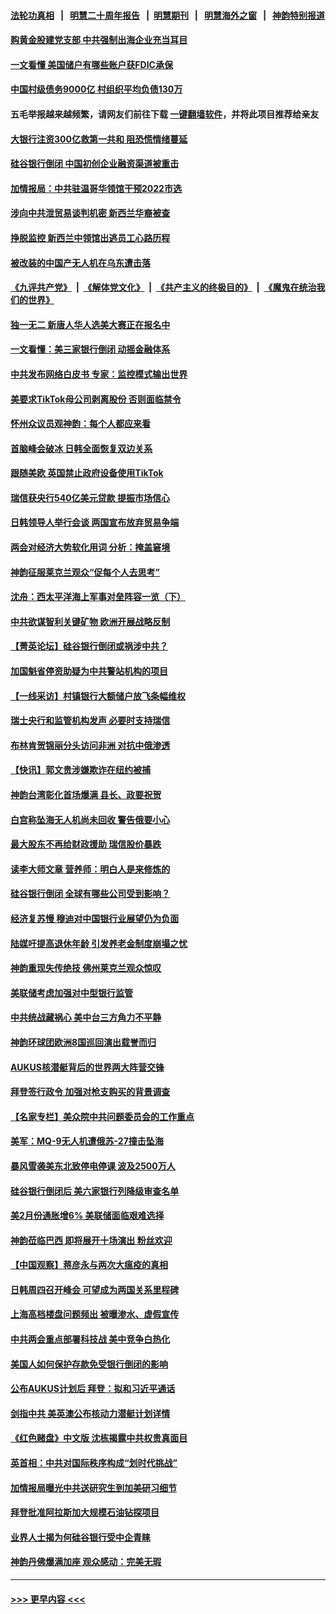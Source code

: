 #### [法轮功真相](https://github.com/gfw-breaker/truth/blob/master/README.md?t=0) &nbsp;&nbsp;|&nbsp;&nbsp; [明慧二十周年报告](https://github.com/gfw-breaker/mh-reports/blob/master/README.md?t=0) &nbsp;&nbsp;|&nbsp;&nbsp;[明慧期刊](https://github.com/gfw-breaker/mh-qikan) &nbsp;&nbsp;|&nbsp;&nbsp; [明慧海外之窗](https://github.com/gfw-breaker/mh-news/blob/master/README.md?t=0) &nbsp;&nbsp;|&nbsp;&nbsp; [神韵特别报道](https://github.com/gfw-breaker/mh-news/blob/master/shenyun.md?t=0)
#### [购黄金股建党支部 中共强制出海企业充当耳目](../pages/nf4514/n13951905.md?t=03171843) 
#### [一文看懂 美国储户有哪些账户获FDIC承保](../pages/nf4514/n13951850.md?t=03171843) 
#### [中国村级债务9000亿 村组织平均负债130万](../pages/nf4514/n13951865.md?t=03171843) 
#### 五毛举报越来越频繁，请网友们前往下载 [一键翻墙软件](https://github.com/gfw-breaker/ssr-accounts)，并将此项目推荐给亲友
#### [大银行注资300亿救第一共和 阻恐慌情绪蔓延](../pages/nf4514/n13951895.md?t=03171843) 
#### [硅谷银行倒闭 中国初创企业融资渠道被重击](../pages/nf4514/n13951323.md?t=03171843) 
#### [加情报局：中共驻温哥华领馆干预2022市选](../pages/nf4514/n13951845.md?t=03171843) 
#### [涉向中共泄贸易谈判机密 新西兰华裔被查](../pages/nf4514/n13951853.md?t=03171843) 
#### [挣脱监控 新西兰中领馆出逃员工心路历程](../pages/nf4514/n13951783.md?t=03171843) 
#### [被改装的中国产无人机在乌东遭击落](../pages/nf4514/n13951707.md?t=03171843) 
#### [《九评共产党》](https://github.com/begood0513/9ping.md/blob/master/README.md) &nbsp;|&nbsp; [《解体党文化》](../../../../jtdwh.md/blob/master/README.md)  &nbsp;|&nbsp; [《共产主义的终极目的》](../../../../gczydzjmd.md/blob/master/README.md) &nbsp;|&nbsp; [《魔鬼在统治我们的世界》](../../../../mgztzwmdsj.md/blob/master/README.md) 
#### [独一无二 新唐人华人选美大赛正在报名中](../pages/nf4514/n13951869.md?t=03171843) 
#### [一文看懂：美三家银行倒闭 动摇金融体系](../pages/nf4514/n13951744.md?t=03171843) 
#### [中共发布网络白皮书 专家：监控模式输出世界](../pages/nf4514/n13951561.md?t=03171843) 
#### [美要求TikTok母公司剥离股份 否则面临禁令](../pages/nf4514/n13951610.md?t=03171843) 
#### [怀州众议员观神韵：每个人都应来看](../pages/nf4514/n13951737.md?t=03171843) 
#### [首脑峰会破冰 日韩全面恢复双边关系](../pages/nf4514/n13951578.md?t=03171843) 
#### [跟随美欧 英国禁止政府设备使用TikTok](../pages/nf4514/n13951675.md?t=03171843) 
#### [瑞信获央行540亿美元贷款 提振市场信心](../pages/nf4514/n13951482.md?t=03171843) 
#### [日韩领导人举行会谈 两国宣布放弃贸易争端](../pages/nf4514/n13951478.md?t=03171843) 
#### [两会对经济大势软化用词 分析：掩盖窘境](../pages/nf4514/n13951120.md?t=03171843) 
#### [神韵征服莱克兰观众“促每个人去思考”](../pages/nf4514/n13951280.md?t=03171843) 
#### [沈舟：西太平洋海上军事对垒阵容一览（下）](../pages/nf4514/n13951242.md?t=03171843) 
#### [中共欲谋智利关键矿物 欧洲开展战略反制](../pages/nf4514/n13949634.md?t=03171843) 
#### [【菁英论坛】硅谷银行倒闭或祸涉中共？](../pages/nf4514/n13951098.md?t=03171843) 
#### [加国魁省停资助疑为中共警站机构的项目](../pages/nf4514/n13950226.md?t=03171843) 
#### [【一线采访】村镇银行大额储户放飞条幅维权](../pages/nf4514/n13950592.md?t=03171843) 
#### [瑞士央行和监管机构发声 必要时支持瑞信](../pages/nf4514/n13951031.md?t=03171843) 
#### [布林肯贺锦丽分头访问非洲 对抗中俄渗透](../pages/nf4514/n13950796.md?t=03171843) 
#### [【快讯】郭文贵涉嫌欺诈在纽约被捕](../pages/nf4514/n13950970.md?t=03171843) 
#### [神韵台湾彰化首场爆满 县长、政要祝贺](../pages/nf4514/n13951030.md?t=03171843) 
#### [白宫称坠海无人机尚未回收 警告俄要小心](../pages/nf4514/n13950759.md?t=03171843) 
#### [最大股东不再给财政援助 瑞信股价暴跌](../pages/nf4514/n13950894.md?t=03171843) 
#### [读李大师文章 营养师：明白人是来修炼的](../pages/nf4514/n13949637.md?t=03171843) 
#### [硅谷银行倒闭 全球有哪些公司受到影响？](../pages/nf4514/n13950704.md?t=03171843) 
#### [经济复苏慢 穆迪对中国银行业展望仍为负面](../pages/nf4514/n13950657.md?t=03171843) 
#### [陆媒吁提高退休年龄 引发养老金制度崩塌之忧](../pages/nf4514/n13950510.md?t=03171843) 
#### [神韵重现失传绝技 佛州莱克兰观众惊叹](../pages/nf4514/n13950690.md?t=03171843) 
#### [美联储考虑加强对中型银行监管](../pages/nf4514/n13950507.md?t=03171843) 
#### [中共统战藏祸心 美中台三方角力不平静](../pages/nf4514/n13950156.md?t=03171843) 
#### [神韵环球团欧洲8国巡回演出载誉而归](../pages/nf4514/n13950384.md?t=03171843) 
#### [AUKUS核潜艇背后的世界两大阵营交锋](../pages/nf4514/n13950184.md?t=03171843) 
#### [拜登签行政令 加强对枪支购买的背景调查](../pages/nf4514/n13950234.md?t=03171843) 
#### [【名家专栏】美众院中共问题委员会的工作重点](../pages/nf4514/n13949440.md?t=03171843) 
#### [美军：MQ-9无人机遭俄苏-27撞击坠海](../pages/nf4514/n13950215.md?t=03171843) 
#### [暴风雪袭美东北致停电停课 波及2500万人](../pages/nf4514/n13950155.md?t=03171843) 
#### [硅谷银行倒闭后 美六家银行列降级审查名单](../pages/nf4514/n13950176.md?t=03171843) 
#### [美2月份通胀增6% 美联储面临艰难选择](../pages/nf4514/n13950154.md?t=03171843) 
#### [神韵莅临巴西 即将展开十场演出 粉丝欢迎](../pages/nf4514/n13950089.md?t=03171843) 
#### [【中国观察】蒋彦永与两次大瘟疫的真相](../pages/nf4514/n13949930.md?t=03171843) 
#### [日韩周四召开峰会 可望成为两国关系里程碑](../pages/nf4514/n13949952.md?t=03171843) 
#### [上海高档楼盘问题频出 被曝渗水、虚假宣传](../pages/nf4514/n13949852.md?t=03171843) 
#### [中共两会重点部署科技战 美中竞争白热化](../pages/nf4514/n13949668.md?t=03171843) 
#### [美国人如何保护存款免受银行倒闭的影响](../pages/nf4514/n13949675.md?t=03171843) 
#### [公布AUKUS计划后 拜登：拟和习近平通话](../pages/nf4514/n13949736.md?t=03171843) 
#### [剑指中共 美英澳公布核动力潜艇计划详情](../pages/nf4514/n13949658.md?t=03171843) 
#### [《红色赌盘》中文版 沈栋揭露中共权贵真面目](../pages/nf4514/n13949211.md?t=03171843) 
#### [英首相：中共对国际秩序构成“划时代挑战”](../pages/nf4514/n13949631.md?t=03171843) 
#### [加情报局曝光中共送研究生到加美研习细节](../pages/nf4514/n13949639.md?t=03171843) 
#### [拜登批准阿拉斯加大规模石油钻探项目](../pages/nf4514/n13949586.md?t=03171843) 
#### [业界人士揭为何硅谷银行受中企青睐](../pages/nf4514/n13949617.md?t=03171843) 
#### [神韵丹佛爆满加座 观众感动：完美无瑕](../pages/nf4514/n13949526.md?t=03171843) 

----
#### [ >>> 更早内容 <<< ](../indexes/nf4514-earlier.md)

